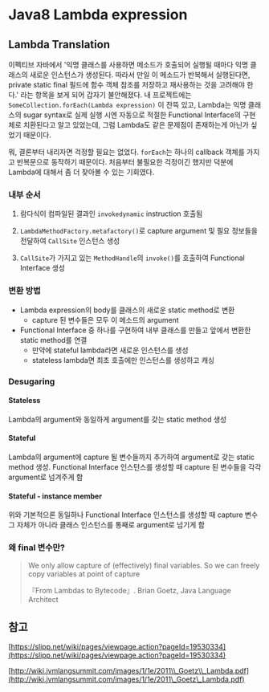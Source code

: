 # Java8 Lambda expression

## Lambda Translation

이펙티브 자바에서 '익명 클래스를 사용하면 메소드가 호출되어 실행될 때마다 익명 클래스의 새로운 인스턴스가 생성된다. 따라서 만일 이 메소드가 반복해서 실행된다면, private static final 필드에 함수 객체 참조를 저장하고 재사용하는 것을 고려해야 한다.' 라는 항목을 보게 되어 갑자기 불안해졌다. 내 프로젝트에는 `SomeCollection.forEach(Lambda expression)` 이 잔뜩 있고, Lambda는 익명 클래스의 sugar syntax로 실제 실행 시엔 자동으로 적절한 Functional Interface의 구현체로 치환된다고 알고 있었는데, 그럼 Lambda도 같은 문제점이 존재하는게 아닌가 싶었기 때문이다.

뭐, 결론부터 내리자면 걱정할 필요는 없었다. `forEach`는 하나의 callback 객체를 가지고 반복문으로 동작하기 때문이다. 처음부터 불필요한 걱정이긴 했지만 덕분에 Lambda에 대해서 좀 더 찾아볼 수 있는 기회였다.

### 내부 순서

1. 람다식이 컴파일된 결과인 `invokedynamic` instruction 호출됨
2. `LambdaMethodFactory.metafactory()`로 capture argument 및 필요 정보들을 전달하여 `CallSite` 인스턴스 생성

3. `CallSite`가 가지고 있는 `MethodHandle`의 `invoke()`를 호출하여 Functional Interface 생성

### 변환 방법

* Lambda expression의 body를 클래스의 새로운 static method로 변환
  * capture 된 변수들은 모두 이 메소드의 argument
* Functional Interface 중 하나를 구현하여 내부 클래스를 만들고 앞에서 변환한 static method를 연결
  * 만약에 stateful lambda라면 새로운 인스턴스를 생성
  * stateless lambda면 최초 호출에만 인스턴스를 생성하고 캐싱

### Desugaring

#### Stateless

Lambda의 argument와 동일하게 argument를 갖는 static method 생성

#### Stateful

Lambda의 argument에 capture 될 변수들까지 추가하여 argument로 갖는 static method 생성. Functional Interface 인스턴스를 생성할 때 capture 된 변수들을 각각 argument로 넘겨주게 함

#### Stateful - instance member

위와 기본적으론 동일하나 Functional Interface 인스턴스를 생성할 때 capture 변수 그 자체가 아니라 클래스 인스턴스를 통째로 argument로 넘기게 함

### 왜 final 변수만?

> We only allow capture of \(effectively\) final variables. So we can freely copy variables at point of capture
>
> 『From Lambdas to Bytecode』.  Brian Goetz,  Java Language Architect

## 참고

[https://slipp.net/wiki/pages/viewpage.action?pageId=19530334](https://slipp.net/wiki/pages/viewpage.action?pageId=19530334)

[http://wiki.jvmlangsummit.com/images/1/1e/2011\\_Goetz\\_Lambda.pdf](http://wiki.jvmlangsummit.com/images/1/1e/2011\_Goetz\_Lambda.pdf)

